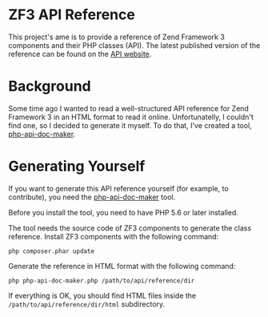 # ZF3 API Reference

This project's ame is to provide a reference of Zend Framework 3 components and their PHP classes (API). The latest published version of the reference can be found on the [API website](https://olegkrivtsov.github.io/zf3-api-reference/html/).

# Background

Some time ago I wanted to read a well-structured API reference for Zend Framework 3 in an HTML format to read it online. Unfortunatelly, I couldn't find one, so I decided to generate it myself. To do that, I've created a tool, [php-api-doc-maker](https://github.com/olegkrivtsov/php-api-doc-maker).

# Generating Yourself

If you want to generate this API reference yourself (for example, to contribute), you need the [php-api-doc-maker](https://github.com/olegkrivtsov/php-api-doc-maker) tool.

Before you install the tool, you need to have PHP 5.6 or later installed.

The tool needs the source code of ZF3 components to generate the class reference. Install ZF3 components with the following command:

```
php composer.phar update
```

Generate the reference in HTML format with the following command:

```
php php-api-doc-maker.php /path/to/api/reference/dir 
```

If everything is OK, you should find HTML files inside the `/path/to/api/reference/dir/html` subdirectory.
